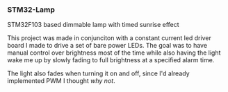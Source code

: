 ### STM32-Lamp

STM32F103 based dimmable lamp with timed sunrise effect

This project was made in conjunciton with a constant current led driver board I made to drive a set of bare power LEDs. The goal was to have manual control over brightness most of the time while also having the light wake me up by slowly fading to full brightness at a specified alarm time.

The light also fades when turning it on and off, since I'd already implemented PWM I thought *why not*.
